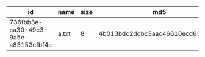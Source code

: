|id|name|size|md5|mainNodeName|backupNodeName|
|-|-|-|-|-|-|
|736fbb3e-ca30-49c3-9a5e-a83153cfbf4c|a.txt|8|4b013bdc2ddbc3aac46610ecd61919e7|Node1|Node2|
